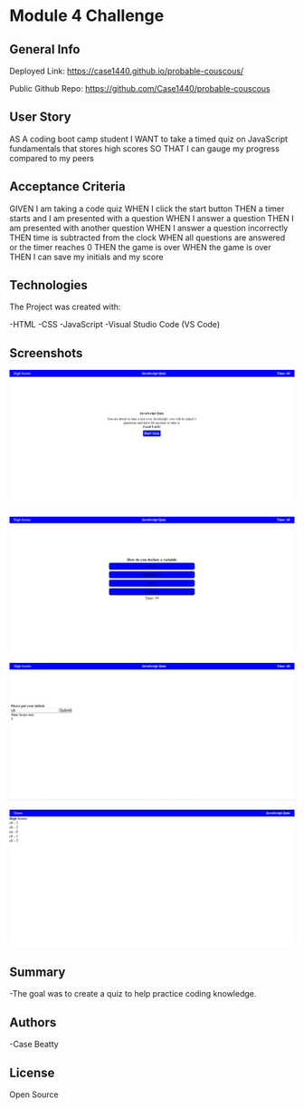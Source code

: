 # Module 4 Challenge

## General Info

Deployed Link: https://case1440.github.io/probable-couscous/

Public Github Repo: https://github.com/Case1440/probable-couscous

## User Story

AS A coding boot camp student
I WANT to take a timed quiz on JavaScript fundamentals that stores high scores
SO THAT I can gauge my progress compared to my peers


## Acceptance Criteria

GIVEN I am taking a code quiz
WHEN I click the start button
THEN a timer starts and I am presented with a question
WHEN I answer a question
THEN I am presented with another question
WHEN I answer a question incorrectly
THEN time is subtracted from the clock
WHEN all questions are answered or the timer reaches 0
THEN the game is over
WHEN the game is over
THEN I can save my initials and my score

## Technologies

The Project was created with:

-HTML
-CSS
-JavaScript
-Visual Studio Code (VS Code)

## Screenshots

![Alt text](https://github.com/Case1440/probable-couscous/blob/main/Screenshot%202023-11-18%20004912.png)

![Alt text](https://github.com/Case1440/probable-couscous/blob/main/Screenshot%202023-11-18%20004921.png)

![Alt text](https://github.com/Case1440/probable-couscous/blob/main/Screenshot%202023-11-18%20004942.png)

![Alt text](https://github.com/Case1440/probable-couscous/blob/main/Screenshot%202023-11-18%20005002.png)

## Summary

-The goal was to create a quiz to help practice coding knowledge.

## Authors

-Case Beatty

## License

Open Source
